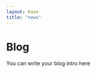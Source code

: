 ```yaml
---
layout: base
title: "news"
---
```


<div>
    <h1>Blog</h1>
    <p> You can write your blog intro here</p>
</div>